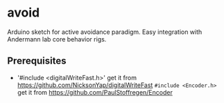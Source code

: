 # avoid
Arduino sketch for active avoidance paradigm. Easy integration with Andermann lab core behavior rigs.

## Prerequisites
* '#include <digitalWriteFast.h>' get it from https://github.com/NicksonYap/digitalWriteFast
`#include <Encoder.h>` get it from https://github.com/PaulStoffregen/Encoder
